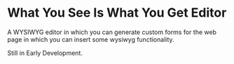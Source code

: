 # What You See Is What You Get Editor

A WYSIWYG editor in which you can generate custom forms
for the web page in which you can insert some wysiwyg 
functionality.

Still in Early Development.
